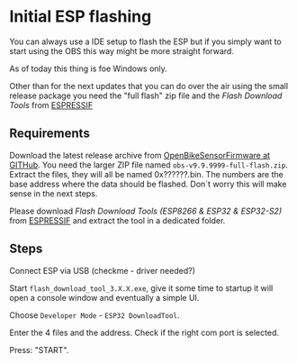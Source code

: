 # Initial ESP flashing

You can always use a IDE setup to flash the ESP but if you 
simply want to start using the OBS this way might be more 
straight forward. 

As of today this thing is foe Windows only.

Other than for the next updates that you can do over the 
air using the small release package you need the "full flash"
zip file and the _Flash Download Tools_ from
[ESPRESSIF](https://www.espressif.com/en/support/download/other-tools?keys=&field_type_tid%5B%5D=13)

## Requirements

Download the latest release archive from 
[OpenBikeSensorFirmware at GITHub](https://github.com/openbikesensor/OpenBikeSensorFirmware/releases). 
You need the larger ZIP file named `obs-v9.9.9999-full-flash.zip`.
Extract the files, they will all be named 0x??????.bin. The
numbers are the base address where the data should be flashed.
Don`t worry this will make sense in the next steps.

Please download _Flash Download Tools (ESP8266 & ESP32 & ESP32-S2)_ from
[ESPRESSIF](https://www.espressif.com/en/support/download/other-tools?keys=&field_type_tid%5B%5D=13)
and extract the tool in a dedicated folder. 


## Steps

Connect ESP via USB (checkme - driver needed?)

Start `flash_download_tool_3.X.X.exe`, give it some time to startup it will 
open a console window and eventually a simple UI. 

Choose `Developer Mode` - `ESP32 DownloadTool`. 

Enter the 4 files and the address. Check if the right com port is selected.

Press: "START".


